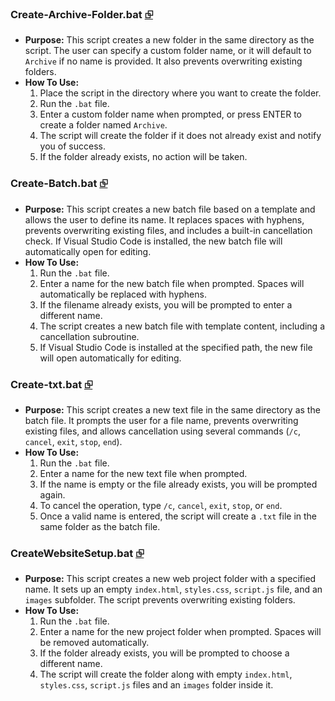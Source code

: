 ### Create-Archive-Folder.bat [⮺](3-move-create-files-folders/Create-Archive-Folder.bat)

- **Purpose:** This script creates a new folder in the same directory as the script. The user can specify a custom folder name, or it will default to `Archive` if no name is provided. It also prevents overwriting existing folders.  
- **How To Use:**  
    1. Place the script in the directory where you want to create the folder.  
    2. Run the `.bat` file.  
    3. Enter a custom folder name when prompted, or press ENTER to create a folder named `Archive`.  
    4. The script will create the folder if it does not already exist and notify you of success.  
    5. If the folder already exists, no action will be taken.  

### Create-Batch.bat [⮺](3-move-create-files-folders/Create-Batch.bat)

- **Purpose:** This script creates a new batch file based on a template and allows the user to define its name. It replaces spaces with hyphens, prevents overwriting existing files, and includes a built-in cancellation check. If Visual Studio Code is installed, the new batch file will automatically open for editing.  
- **How To Use:**  
    1. Run the `.bat` file.  
    2. Enter a name for the new batch file when prompted. Spaces will automatically be replaced with hyphens.  
    3. If the filename already exists, you will be prompted to enter a different name.  
    4. The script creates a new batch file with template content, including a cancellation subroutine.  
    5. If Visual Studio Code is installed at the specified path, the new file will open automatically for editing.  


### Create-txt.bat [⮺](3-move-create-files-folders/Create-txt.bat)

- **Purpose:** This script creates a new text file in the same directory as the batch file. It prompts the user for a file name, prevents overwriting existing files, and allows cancellation using several commands (`/c`, `cancel`, `exit`, `stop`, `end`).  
- **How To Use:**  
    1. Run the `.bat` file.  
    2. Enter a name for the new text file when prompted.  
    3. If the name is empty or the file already exists, you will be prompted again.  
    4. To cancel the operation, type `/c`, `cancel`, `exit`, `stop`, or `end`.  
    5. Once a valid name is entered, the script will create a `.txt` file in the same folder as the batch file.  


### CreateWebsiteSetup.bat [⮺](3-move-create-files-folders/CreateWebsiteSetup.bat)

- **Purpose:** This script creates a new web project folder with a specified name. It sets up an empty `index.html`, `styles.css`, `script.js` file, and an `images` subfolder. The script prevents overwriting existing folders.  
- **How To Use:**  
    1. Run the `.bat` file.  
    2. Enter a name for the new project folder when prompted. Spaces will be removed automatically.  
    3. If the folder already exists, you will be prompted to choose a different name.  
    4. The script will create the folder along with empty `index.html`, `styles.css`, `script.js` files and an `images` folder inside it.  
